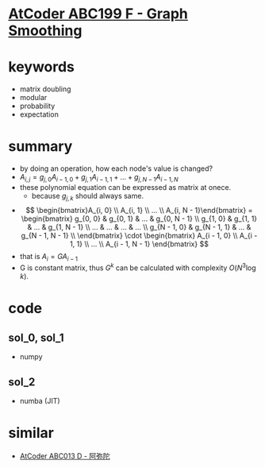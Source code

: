 # [AtCoder ABC199 F - Graph Smoothing](https://atcoder.jp/contests/abc199/tasks/abc199_f)

# keywords 
- matrix doubling 
- modular 
- probability
- expectation


# summary
- by doing an operation, how each node's value is changed?
- $A_{i, j} = g_{j, 0}A_{i - 1, 0} + g_{j, 1}A_{i - 1, 1} + ... + g_{j, N - 1}A_{i - 1, N}$
- these polynomial equation can be expressed as matrix at onece.
  - because $g_{j, k}$ should always same.
- $$
  \begin{bmatrix}A_{i, 0} \\ A_{i, 1} \\ ... \\ A_{i, N - 1}\end{bmatrix}
  = \begin{bmatrix}
    g_{0, 0} & g_{0, 1} & ... & g_{0, N - 1} \\
    g_{1, 0} & g_{1, 1} & ... & g_{1, N - 1} \\
    ... & ... & ... & ... \\
    g_{N - 1, 0} & g_{N - 1, 1} & ... & g_{N - 1, N - 1} \\
    \end{bmatrix}
    \cdot
    \begin{bmatrix}
    A_{i - 1, 0} \\ A_{i - 1, 1} \\ ... \\ A_{i - 1, N - 1}
    \end{bmatrix}
  $$
- that is $A_i = GA_{i - 1}$
- G is constant matrix, thus $G^k$ can be calculated with complexity $O(N^3\log{k})$. 



# code 
## sol_0, sol_1
- numpy


## sol_2
- numba (JIT)



# similar
- [AtCoder ABC013 D - 阿弥陀](https://atcoder.jp/contests/abc013/tasks/abc013_4)